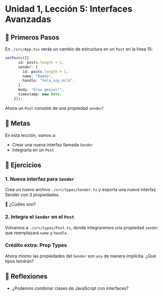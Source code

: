 # Unidad 1, Lección 5: Interfaces Avanzadas

## 🐾 Primeros Pasos

En `./src/App.tsx` verás un cambio de estructura en un `Post` en la línea 15: 

```typescript
setPosts([{
      id: posts.length + 1,
      sender: {
        id: posts.length + 1,
        name: "Ramón",
        handle: "hola_soy_milk",
      },
      body: "Eres genial!",
      timestamp: new Date,
    }]);
```

Ahora un `Post` consiste de una propiedad `sender`!

## 🥅 Metas

En esta lección, vamos a:
- Crear una nueva interfaz llamada `Sender`
- Integrarla en un `Post`

## 🤸 Ejercicios

### 1. Nueva interfaz para `Sender`

Crea un nuevo archivo `./src/types/Sender.ts` y exporta una nueva interfaz Sender con 3 propiedades.

🤔 ¿Cuáles son?

### 2. Integra el `Sender` en el `Post`

Volvamos a `./src/types/Post.ts`, donde integraremos una propiedad `sender` que reemplazará `name` y `handle`.

### Crédito extra: Prop Types

Ahora mismo las propiedades del `Sender` son `any` de manera implícita. ¿Qué tipos tendrán?

## 🤔 Reflexiones

- ¿Podemos combinar clases de JavaScript con interfaces?
